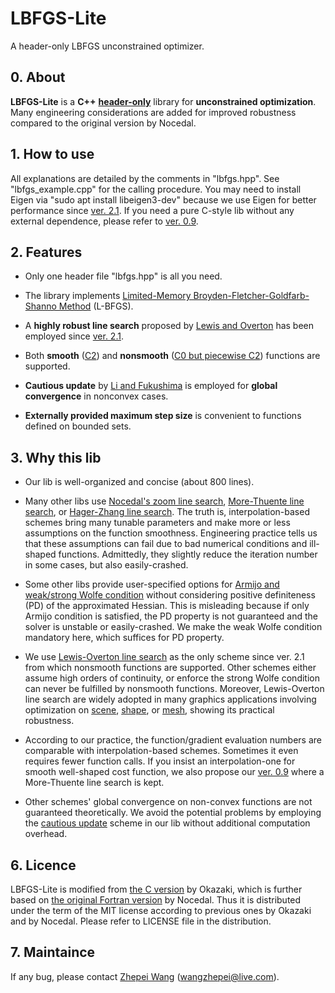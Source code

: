 # LBFGS-Lite
A header-only LBFGS unconstrained optimizer.

## 0. About

__LBFGS-Lite__ is a __C++__ [__header-only__](https://en.wikipedia.org/wiki/Header-only) library for __unconstrained optimization__. Many engineering considerations are added for improved robustness compared to the original version by Nocedal.

## 1. How to use

All explanations are detailed by the comments in "lbfgs.hpp". See "lbfgs_example.cpp" for the calling procedure. You may need to install Eigen via "sudo apt install libeigen3-dev" because we use Eigen for better performance since [ver. 2.1](https://github.com/ZJU-FAST-Lab/LBFGS-Lite/tags). If you need a pure C-style lib without any external dependence, please refer to [ver. 0.9](https://github.com/ZJU-FAST-Lab/LBFGS-Lite/tags).

## 2. Features

- Only one header file "lbfgs.hpp" is all you need.

- The library implements [Limited-Memory Broyden-Fletcher-Goldfarb-Shanno Method](https://doi.org/10.1007/BF01589116) (L-BFGS).

- A __highly robust line search__ proposed by [Lewis and Overton](https://link.springer.com/article/10.1007/s10107-012-0514-2) has been employed since [ver. 2.1](https://github.com/ZJU-FAST-Lab/LBFGS-Lite/tags).

- Both __smooth__ ([C2](https://en.wikipedia.org/wiki/Smoothness)) and __nonsmooth__ ([C0 but piecewise C2](https://en.wikipedia.org/wiki/Smoothness)) functions are supported.

- __Cautious update__ by [Li and Fukushima](https://epubs.siam.org/doi/pdf/10.1137/S1052623499354242) is employed for __global convergence__ in nonconvex cases.

- __Externally provided maximum step size__ is convenient to functions defined on bounded sets.

## 3. Why this lib

- Our lib is well-organized and concise (about 800 lines).

- Many other libs use [Nocedal's zoom line search](https://link.springer.com/book/10.1007%2F978-0-387-40065-5), [More-Thuente line search](https://dl.acm.org/doi/abs/10.1145/192115.192132), or [Hager-Zhang line search](https://doi.org/10.1137/030601880). The truth is, interpolation-based schemes bring many tunable parameters and make more or less assumptions on the function smoothness. Engineering practice tells us that these assumptions can fail due to bad numerical conditions and ill-shaped functions. Admittedly, they slightly reduce the iteration number in some cases, but also easily-crashed.

- Some other libs provide user-specified options for [Armijo and weak/strong Wolfe condition](https://en.wikipedia.org/wiki/Wolfe_conditions) without considering positive definiteness (PD) of the approximated Hessian. This is misleading because if only Armijo condition is satisfied, the PD property is not guaranteed and the solver is unstable or easily-crashed. We make the weak Wolfe condition mandatory here, which suffices for PD property.

- We use [Lewis-Overton line search](https://link.springer.com/article/10.1007/s10107-012-0514-2) as the only scheme since ver. 2.1 from which nonsmooth functions are supported. Other schemes either assume high orders of continuity, or enforce the strong Wolfe condition can never be fulfilled by nonsmooth functions. Moreover, Lewis-Overton line search are widely adopted in many graphics applications involving optimization on [scene](https://dl.acm.org/doi/abs/10.1145/2766929), [shape](https://dl.acm.org/doi/abs/10.1145/2897824.2925918), or [mesh](https://dl.acm.org/doi/abs/10.1145/3197517.3201303), showing its practical robustness.

- According to our practice, the function/gradient evaluation numbers are comparable with interpolation-based schemes. Sometimes it even requires fewer function calls. If you insist an interpolation-one for smooth well-shaped cost function, we also propose our [ver. 0.9](https://github.com/ZJU-FAST-Lab/LBFGS-Lite/tags) where a More-Thuente line search is kept.

- Other schemes' global convergence on non-convex functions are not guaranteed theoretically. We avoid the potential problems by employing the [cautious update](https://epubs.siam.org/doi/pdf/10.1137/S1052623499354242) scheme in our lib without additional computation overhead.

## 6. Licence

LBFGS-Lite is modified from [the C version](https://github.com/chokkan/liblbfgs) by Okazaki, which is further based on [the original Fortran version](https://doi.org/10.1007/BF01589116) by Nocedal. Thus it is distributed under the term of the MIT license according to previous ones by Okazaki and by Nocedal. Please refer to LICENSE file in the distribution.

## 7. Maintaince

If any bug, please contact [Zhepei Wang](https://zhepeiwang.github.io/) (<wangzhepei@live.com>).
